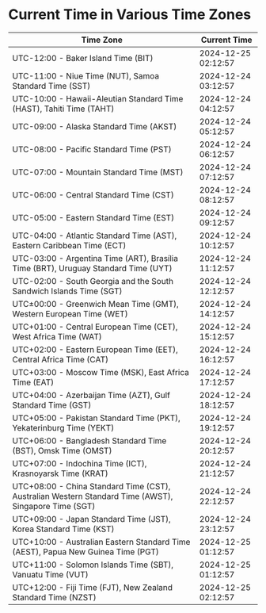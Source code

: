 # Current Time in Various Time Zones

| Time Zone | Current Time |
|-----------|--------------|
| UTC-12:00 - Baker Island Time (BIT) | 2024-12-25 02:12:57 |
| UTC-11:00 - Niue Time (NUT), Samoa Standard Time (SST) | 2024-12-24 03:12:57 |
| UTC-10:00 - Hawaii-Aleutian Standard Time (HAST), Tahiti Time (TAHT) | 2024-12-24 04:12:57 |
| UTC-09:00 - Alaska Standard Time (AKST) | 2024-12-24 05:12:57 |
| UTC-08:00 - Pacific Standard Time (PST) | 2024-12-24 06:12:57 |
| UTC-07:00 - Mountain Standard Time (MST) | 2024-12-24 07:12:57 |
| UTC-06:00 - Central Standard Time (CST) | 2024-12-24 08:12:57 |
| UTC-05:00 - Eastern Standard Time (EST) | 2024-12-24 09:12:57 |
| UTC-04:00 - Atlantic Standard Time (AST), Eastern Caribbean Time (ECT) | 2024-12-24 10:12:57 |
| UTC-03:00 - Argentina Time (ART), Brasília Time (BRT), Uruguay Standard Time (UYT) | 2024-12-24 11:12:57 |
| UTC-02:00 - South Georgia and the South Sandwich Islands Time (SGT) | 2024-12-24 12:12:57 |
| UTC±00:00 - Greenwich Mean Time (GMT), Western European Time (WET) | 2024-12-24 14:12:57 |
| UTC+01:00 - Central European Time (CET), West Africa Time (WAT) | 2024-12-24 15:12:57 |
| UTC+02:00 - Eastern European Time (EET), Central Africa Time (CAT) | 2024-12-24 16:12:57 |
| UTC+03:00 - Moscow Time (MSK), East Africa Time (EAT) | 2024-12-24 17:12:57 |
| UTC+04:00 - Azerbaijan Time (AZT), Gulf Standard Time (GST) | 2024-12-24 18:12:57 |
| UTC+05:00 - Pakistan Standard Time (PKT), Yekaterinburg Time (YEKT) | 2024-12-24 19:12:57 |
| UTC+06:00 - Bangladesh Standard Time (BST), Omsk Time (OMST) | 2024-12-24 20:12:57 |
| UTC+07:00 - Indochina Time (ICT), Krasnoyarsk Time (KRAT) | 2024-12-24 21:12:57 |
| UTC+08:00 - China Standard Time (CST), Australian Western Standard Time (AWST), Singapore Time (SGT) | 2024-12-24 22:12:57 |
| UTC+09:00 - Japan Standard Time (JST), Korea Standard Time (KST) | 2024-12-24 23:12:57 |
| UTC+10:00 - Australian Eastern Standard Time (AEST), Papua New Guinea Time (PGT) | 2024-12-25 01:12:57 |
| UTC+11:00 - Solomon Islands Time (SBT), Vanuatu Time (VUT) | 2024-12-25 01:12:57 |
| UTC+12:00 - Fiji Time (FJT), New Zealand Standard Time (NZST) | 2024-12-25 02:12:57 |
